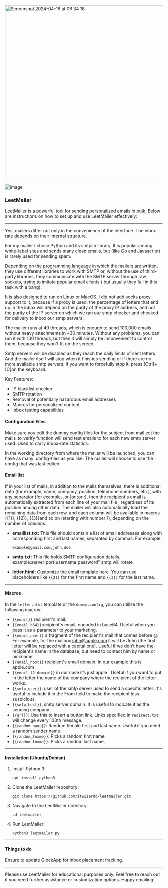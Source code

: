 <img width="559" alt="Screenshot 2024-04-16 at 06 34 18" src="https://github.com/itwizardo/leetmailer/assets/32465924/e59c2d3c-d068-4789-ad6a-3ede258ea6cb">



![image](https://github.com/itwizardo/leetmailer/assets/32465924/4447fd50-fbc6-402d-acf6-0e32e9016dd6)

### LeetMailer

LeetMailer is a powerful tool for sending personalized emails in bulk. Below are instructions on how to set up and use LeetMailer effectively:

---

Yes, mailers differ not only in the convenience of the interface. The inbox rate depends on their internal structure.

For my mailer I chose Python and its smtplib library. It is popular among white-label sites and sends many clean emails, but (like Go and Javascript) is rarely used for sending spam.

Depending on the programming language in which the mailers are written, they use different libraries to work with SMTP or, without the use of third-party libraries, they communicate with the SMTP server through raw sockets, trying to imitate popular email clients ( but usually they fail in this task with a bang).

It is also designed to run on Linux or MacOS. I did not add socks proxy support to it, because if a proxy is used, the percentage of letters that end up in the inbox will depend on the purity of the proxy IP address, and not the purity of the IP server on which we ran our smtp checker and checked for delivery to inbox our smtp servers.

The mailer runs at 40 threads, which is enough to send 100,000 emails without heavy attachments in ~30 minutes. Without any problems, you can run it with 100 threads, but then it will simply be inconvenient to control them, because they won't fit on the screen.

Smtp servers will be disabled as they reach the daily limits of sent letters. And the mailer itself will stop when it finishes sending or if there are no more available smtp servers. If you want to forcefully stop it, press [Ctrl]+[C]on the keyboard.

Key Features:

- IP blacklist checker
- SMTP rotation
- Removal of potentially hazardous email addresses
- Macros for personalized content
- Inbox testing capabilities



#### Configuration Files

Make sure you edit the dummy.config files for the subject from mail ect the mails_to_verify function will send test emails to for each new smtp server used. Used to carry inbox-rate statistics.

In the working directory from where the mailer will be launched, you can have as many .config-files as you like. The mailer will choose to use the config that was last edited.


#### Email list

If in your list of mails, in addition to the mails themselves, there is additional data (for example, name, company, position, telephone numbers, etc.), with any separator (for example, ,or |or ;or :), then the recipient's email is automatically extracted from each line of your mail file , regardless of its position among other data. The mailer will also automatically load the remaining data from each row, and each column will be available in macros {{1}}, {{2}}, {{3}}and so on (starting with number 1), depending on the number of columns.

- **emaillist.txt:** This file should contain a list of email addresses along with corresponding first and last names, separated by commas. For example:
  ```
  example@gmail.com,john,doe
  ```

- **smtp.txt:** This file holds SMTP configuration details. example:server|port|username|password" smtp will rotate

- **letter.html:** Customize the email template here. You can use placeholders like `{{2}}` for the first name and `{{3}}` for the last name.

---

#### Macros

In the `letter.html` template or the `dummy.config`, you can utilize the following macros:

- `{{email}}` recipient's mail.
- `{{email_b64}}`recipient's email, encoded in base64. Useful when you pass it as a parameter to your marketing.
- `{{email_user}}` a fragment of the recipient's mail that comes before @. For example, for the mailbox john@apple.com it will be John (the first letter will be replaced with a capital one). Useful if we don’t have the recipient’s name in the database, but need to contact him by name or nickname.
- `{{email_host}}` recipient's email domain. In our example this is apple.com .
- `{{email_l2_domain}}` in our case it’s just apple . Useful if you want to put in the letter the name of the company where the recipient of the letter works.
- `{{smtp_user}}`: user of the smtp server used to send a specific letter. It's useful to include it in the From field to make the recipient less suspicious.
- `{{smtp_host}}`: smtp server domain. It is useful to indicate it as the sending company.
- `{{url}}`: Use this to insert a button link. Links specified in `redirect.txt` will change every 100th message.
- `{{random_name}}`: Random female first and last name. Useful if you need a random sender name.
- `{{random_fname}}`: Picks a random first name.
- `{{random_lname}}`: Picks a random last name.

---

#### Installation (Ubuntu/Debian)

1. Install Python 3:
   ```
   apt install python3
   ```

2. Clone the LeetMailer repository:
   ```
   git clone https://github.com/itwizardo/leetmailer.git
   ```

3. Navigate to the LeetMailer directory:
   ```
   cd leetmailer
   ```

4. Run LeetMailer:
   ```
   python3 leetmailer.py
   ```

---

#### Things to do

Ensure to update GlockApp for inbox placement tracking.

---

Please use LeetMailer for educational purposes only. Feel free to reach out if you need further assistance or customization options. Happy emailing!
